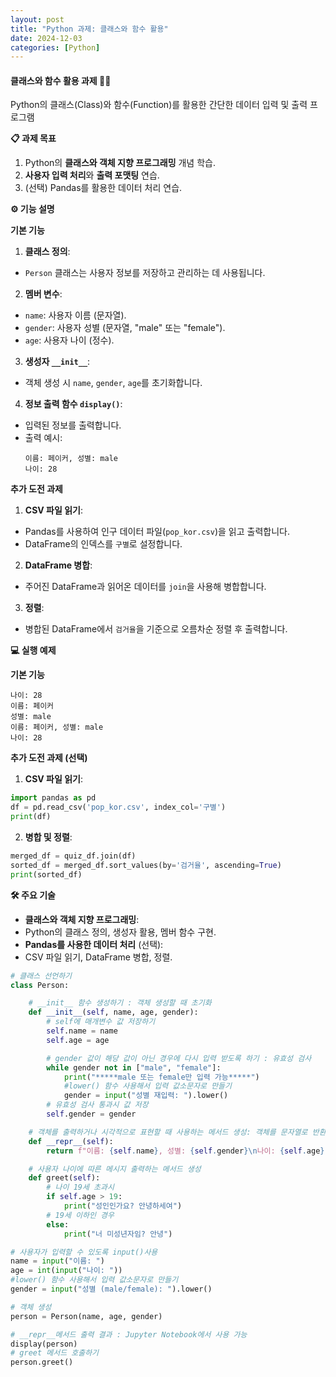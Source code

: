```yaml
---
layout: post
title: "Python 과제: 클래스와 함수 활용"
date: 2024-12-03
categories: [Python] 
---
```


#### 클래스와 함수 활용 과제 🧑‍💻

Python의 클래스(Class)와 함수(Function)를 활용한 간단한 데이터 입력 및 출력 프로그램

**📋 과제 목표**
1. Python의 **클래스와 객체 지향 프로그래밍** 개념 학습.
2. **사용자 입력 처리**와 **출력 포맷팅** 연습.
3. (선택) Pandas를 활용한 데이터 처리 연습.


**⚙️ 기능 설명**

**기본 기능**
1. **클래스 정의**:
- `Person` 클래스는 사용자 정보를 저장하고 관리하는 데 사용됩니다.
2. **멤버 변수**:
- `name`: 사용자 이름 (문자열).
- `gender`: 사용자 성별 (문자열, "male" 또는 "female").
- `age`: 사용자 나이 (정수).
3. **생성자 `__init__`**:
- 객체 생성 시 `name`, `gender`, `age`를 초기화합니다.
4. **정보 출력 함수 `display()`**:
- 입력된 정보를 출력합니다.
- 출력 예시:
    ```plaintext
    이름: 페이커, 성별: male
    나이: 28
    ```

**추가 도전 과제**
1. **CSV 파일 읽기**:
- Pandas를 사용하여 인구 데이터 파일(`pop_kor.csv`)을 읽고 출력합니다.
- DataFrame의 인덱스를 `구별`로 설정합니다.
2. **DataFrame 병합**:
- 주어진 DataFrame과 읽어온 데이터를 `join`을 사용해 병합합니다.
3. **정렬**:
- 병합된 DataFrame에서 `검거율`을 기준으로 오름차순 정렬 후 출력합니다.


**💻 실행 예제**

**기본 기능**
```plaintext
나이: 28
이름: 페이커
성별: male
이름: 페이커, 성별: male
나이: 28
```

**추가 도전 과제 (선택)**
1. **CSV 파일 읽기**:
```python
import pandas as pd
df = pd.read_csv('pop_kor.csv', index_col='구별')
print(df)
```

2. **병합 및 정렬**:
```python
merged_df = quiz_df.join(df)
sorted_df = merged_df.sort_values(by='검거율', ascending=True)
print(sorted_df)
```

**🛠️ 주요 기술**

- **클래스와 객체 지향 프로그래밍**:
- Python의 클래스 정의, 생성자 활용, 멤버 함수 구현.
- **Pandas를 사용한 데이터 처리** (선택):
- CSV 파일 읽기, DataFrame 병합, 정렬.

```python
# 클래스 선언하기
class Person:

    # __init__ 함수 생성하기 : 객체 생성할 때 초기화
    def __init__(self, name, age, gender):
        # self에 매개변수 값 저장하기
        self.name = name
        self.age = age

        # gender 값이 해당 값이 아닌 경우에 다시 입력 받도록 하기 : 유효성 검사
        while gender not in ["male", "female"]:
            print("*****male 또는 female만 입력 가능*****")
            #lower() 함수 사용해서 입력 값소문자로 만들기
            gender = input("성별 재입력: ").lower()
        # 유효성 검사 통과시 값 저장
        self.gender = gender

    # 객체를 출력하거나 시각적으로 표현할 때 사용하는 메서드 생성: 객체를 문자열로 반환
    def __repr__(self):
        return f"이름: {self.name}, 성별: {self.gender}\n나이: {self.age}"

    # 사용자 나이에 따른 메시지 출력하는 메서드 생성
    def greet(self):
        # 나이 19세 초과시
        if self.age > 19:
            print("성인인가요? 안녕하세여")
        # 19세 이하인 경우
        else:
            print("너 미성년자임? 안녕")

# 사용자가 입력할 수 있도록 input()사용
name = input("이름: ")
age = int(input("나이: "))
#lower() 함수 사용해서 입력 값소문자로 만들기
gender = input("성별 (male/female): ").lower()

# 객체 생성
person = Person(name, age, gender)

# __repr__메서드 출력 결과 : Jupyter Notebook에서 사용 가능
display(person)
# greet 메서드 호출하기
person.greet()
```
